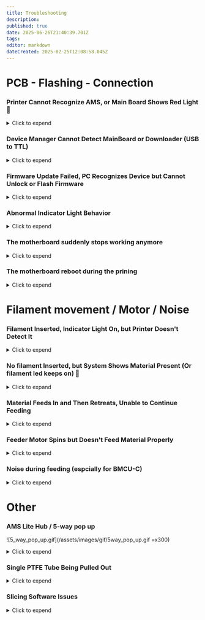 ```yaml
---
title: Troubleshooting
description: 
published: true
date: 2025-06-26T21:40:39.701Z
tags: 
editor: markdown
dateCreated: 2025-02-25T12:08:58.045Z
---
```


# PCB - Flashing - Connection




### Printer Cannot Recognize AMS, or Main Board Shows Red Light 🚨

<details>
  <summary>Click to expend</summary>
After connecting to the printer the motherboard shows a red light meaning that the BMCU and printer communication is NOT established, however power is successfully supplied to the BMCU.

If you are not sure about the wire sequence of your cable, check first if the AB wire sequence is wrong.

Then check for possible PCB issues, such as:
- Loose solder joints on components
- Faulty communication wiring (e.g., missing resistors in communication lines)
- Incorrect chip orientation or poor soldering causing virtual connections
  
  
Worst case scenario, the AMS connector board or printer motherboard is damaged. Or the 75176 chip on BMCU is damaged.
  
> You should not use the original AMS Lite 4Pin cable from Bambulab because the AMS Lite has the AB signals in the reverse order of the BMCU.
{.is-warning}

</details>

### Device Manager Cannot Detect MainBoard or Downloader (USB to TTL) 

<details>
  <summary>Click to expend</summary>
🛠️ Troubleshooting Steps

  #### Verify Downloader Recognition

First, connect the USB-to-TTL downloader alone to your computer (without connecting to the mainboard).

- If it appears as a serial device (e.g., COMx) in Device Manager, the driver is properly installed.
- If no device appears, install the CH340 USB-to-Serial driver (commonly used in many USB-TTL modules).

#### Check for Short Circuits on the Mainboard

If the downloader is detected when connected alone, but disappears or disconnects when attached to the mainboard, this often indicates a short circuit, typically between 3.3V and GND.

Carefully inspect the circuitry around the CH32V microcontroller for any solder bridges or damaged components.

#### Ensure Correct Wire Connections

Double-check the DuPont wire order: TX ↔ RX, RX ↔ TX, GND ↔ GND, and 3.3V.


#### Disable USB Port Protection (if applicable)

On some PCs, aggressive USB port protection or antivirus software may prevent the downloader from being recognized.

Try switching to another USB port or temporarily disabling port protection if you're familiar with your system's settings.
</details>


### Firmware Update Failed, PC Recognizes Device but Cannot Unlock or Flash Firmware

<details>
  <summary>Click to expend</summary>
  Solution:
  https://wiki.yuekai.fr/BMCU/BMCU_Tutorial/BMCU_Flashing#h-5-flash-the-firmware
</details>


### Abnormal Indicator Light Behavior

<details>
  <summary>Click to expend</summary>
  Check Lighting content on this page : https://wiki.yuekai.fr/en/BMCU/BMCU_testing
</details>


### The motherboard suddenly stops working anymore

<details>
  <summary>Click to expend</summary>
  We have observed in practice that frequent short circuits or sudden disconnection and damage of the mainboard during operation may be related to the diode located at position D4 on the board. The following insight is provided by @Kongming:

The new version of the board introduces a current protection mechanism. When a connection issue or a minor short circuit occurs between the BMCU and the printer, this mechanism protects the printer's interface by redirecting the potential damage to the BMCU board instead. Since the mainboard is relativly cheaper, this tradeoff is generally acceptable.

However, this design also increases the risk of the power module on the new board being damaged by short circuits, which can result in the board suddenly failing—e.g., no lights or printer connection during normal use.

**🔧 Recommended Solution:**
Remove the diode at position D4 on the new board and short the pads using solder or a piece of copper wire, effectively bypassing the protection feature.
This modification eliminates the current protection but should not raise concern about printer port damage, as such failures are extremely rare.

**⚠️ Important Precautions:**
Once the diode is removed (i.e., protection disabled), please strictly avoid the following:
- Hot-plugging the BMCU while the printer is powered on — although not every instance leads to failure, hot-plugging always carries a risk of damaging both the BMCU and the printer's motherboard.
- Moving the toolhead when the printer is powered off while the BMCU is connected — this can generate reverse current that may damage the BMCU board.
</details>


### The motherboard reboot during the prining
<details>
  <summary>Click to expend</summary>
  
  Some users have reported that the BMCU may restart unexpectedly during printing. Unlike the previously mentioned cases where the board is permanently damaged, this issue only results in a reboot. However, after restarting, the BMCU does not automatically resume operation—the buffer is no longer triggered, which significantly increases pressure on the filament and may lead to print failure.

This issue is currently suspected to be related to the BMCU firmware, but its occurrence appears to be limited, and the exact cause remains unclear.

**No known solution at this time. 😞**
  
</details>

# Filament movement / Motor / Noise

### Filament Inserted, Indicator Light On, but Printer Doesn't Detect It

<details>
  <summary>Click to expend</summary>
  
  This may be due to the following reasons:

1. First, the magnet signal is missing, such as the magnet is forgotten to be installed or the AS5600 chip is faulty. In the absence of the magnet signal, the BMCU will not perform any operation to detect the consumables.
1. Second, other faults at the welding level, such as the CH32V chip or PH10 socket is not welded properly
  
  Solution:
  - Ensure the magnet is installed; 
  - After installing the magnet, restart the device for detection.
  - Check for loose PH2.0 socket connections or broken cables.  
</details>


### No filament Inserted, but System Shows Material Present (Or filament led keeps on) 📏
<details>
  <summary>Click to expand</summary>

#### 🧩 Issue Description  
The system reports that filament is present even when no material has been inserted. This can manifest as:

- The filament detection indicator (LED) remaining **ON**
- In AMS menu display filament always present in a certain channel

---

#### 🔍 Cause  
This behavior is a **known limitation** of the BMCU design, which relies on an optical sensor aligned with a narrow structural hole. The sensor detects filament presence when the beam is interrupted.

False positives (i.e., filament always detected) may occur due to:

- Slight height inconsistency of the photoelectric sensor at the factory 
- Slight height inconsistency of the photoelectric sensor at the time of soldering 
- Shape deviation at the time of printing of the detection aperture 
- Debris or dust blocking the optical path

The steel ball version is designed to reduce the chance of this problem, but we have noticed that some users even with the steel ball version still encounter this situation.

---

#### ✅ Why It Usually Doesn't Affect Printing  
This issue is generally **non-critical**. A false positive — where filament is always reported as present — is much less disruptive than a false negative, which might prematurely pause a print.

Additionally, the firmware includes a **secondary safeguard**:  
It monitors filament movement within the extruder. If no filament is actually being pushed through, the system will trigger a pause automatically, ensuring job protection.

---

#### 🛠️ Optional Improvements  
If you'd like to improve sensor reliability, you may consider:

- Gently cleaning the optical hole and slider using a precision tool to remove dust or filament residue  
- Slightly enlarging the detection hole with a micro drill bit (1.2 mm recommended)  
  ⚠️ *Do not exceed 1.2 mm*, or the sensor may incorrectly report "no filament" due to too easy for light passing through   
- Re-soldering or re-aligning the optical sensor if visibly misaligned  
- If you are using non-steel ball version, you can try upgrading -> need reprint almost everything and completely disassemble the BMG gear, and purchase additional parts
  
⚠️ Impact on Auto Refilling Function
This issue can negatively affect the auto refilling feature. For example:

- Suppose the filament detection on Channel 1 is faulty and always reports filament as present.
- You are about to run out of filament on Channel 1
- You have set up Channel 2 with the exact same material, expecting the printer to automatically refill from it.

However, when the filament on Channel 1 runs out, the printer may fail to recognize the absence correctly. As a result, it might trigger a filament jam error instead of recognizing a normal runout and switching to Channel 2.

If you're using the BMCU mainly for auto refilling purposes, we recommend the following setup:

- Connect the spool that is likely to run out to a channel where filament detection is working correctly in this exemple channel 2.
- Connect the backup spool (with enough material) to the channel affected by this issue in this case channel 1.

This setup will ensure that when the primary spool is depleted, the system can detect it accurately and trigger the refilling process as expected.

---

> 🔧 **Note:** Due to mechanical and manufacturing tolerances, this issue affects many BMCU units to some extent. In most cases, it does **not** impair normal printing operations.

</details>



### Material Feeds In and Then Retreats, Unable to Continue Feeding

<details>
  <summary>Click to expend</summary>
  Solution:
  This issue is often caused by:
  - Missing radial magnet
  - Magnet not rotating with the shaft and bmg gear

  🛠️ Fixes:
  - Use a correctly sized and oriented radial magnet (6×2.5mm)
  - Check and ensure the AS5600 encoder chip is properly soldered
  - Make sure the magnets rotates sommthly and correctly.

</details>





### Feeder Motor Spins but Doesn't Feed Material Properly

<details>
  <summary>Click to expend</summary>
  
  **For BMCU-A**:
  
  - Triangular gear may be too tight, preventing engagement.
  - Precision errors in external parts may cause jamming.  
  
  **For BMCU-B/C:**
  - The worm gear and the 182A gear may be worn, and you will have to replace the worm and gear.
	- The worm may not mesh properly with the gear. This is more likely to happen with the BMCU-C. In the early version of the BMCU-C model v0.2, the motor was located too far away from the gear set, making it very likely that the worm did not mesh properly with the gear. In this case, re-seat the motor and manually push it towards the gear while it is being fixed.
  
</details>


### Noise during feeding (espcially for BMCU-C)

<details>
  <summary>Click to expend</summary>
  
  **For all the version：**
  - Check if screws are pressing against the motor shaft, causing friction.
  - Noise during feeding may be due to gear skipping, which is unavoidable.
  - Apply lubricant to reduce noise from misaligned gears.  
  
**For BMCU-C :**
  
We have observed that the Hall version is more prone to generating unexpected noise during the final stage of the feeding process. This typically manifests as follows:

- After the filament has been successfully inserted into the printer's tool head, the BMCU continues the feeding action for approximately 0.5 seconds, causing noticeably louder gear noise. The noise is from the BMG gear in the lever.
- During this phase, you may also notice that the buffer does not pop up, or does so with difficulty.
  
**Root Cause**
  
  The root cause of this issue is insufficient force to allow the buffer to pop up in time, which leads to the printer receiving the buffer arrival signal too late. Contributing factors include:

1. Inadequate tension from the lever spring
1. PTFE tube being too short, preventing the buffer from fully ejecting
1. Excessive bending angle of the PTFE tube, causing increased friction between the buffer and the BMCU housing
1. Potential firmware-related issues

**Recommended Solutions:**
  
1. Replace the lever spring – The originally recommended 0.6×4×10 spring is now considered too weak. We recommend replacing it with a 0.6×4×15 spring for stronger rebound force.
1. Reposition the PTFE tube – Ensure the tube is of appropriate length and angle to reduce friction and allow proper buffer movement.
1. Update to the latest 0013-Plus-Color-Noise-Heat-Improve firmware – This firmware reduces motor gripping force during the feeding process.

**Final Notes:**
  
This issue has been reported by some users, while others have not experienced it. The root causes appear to be multifactorial and may vary between setups. Further improvements to this component may be made in future updates.


</details>




# Other




### AMS Lite Hub / 5-way pop up

![5_way_pop_up.gif](/assets/images/gif/5way_pop_up.gif =x300)

<details>
  <summary>Click to expend</summary>
  The root cause of this problem is that there is a large resistance in the path of the consumable exit, causing the entire PTEF tube to be pulled backwards.
  This issue occur more offen on BMCU-B, particularly when using older firmware versions.
  Using updated firmware or firmware versions with extended buffer lengths can significantly reduce the likelihood of encountering this problem.

  Solution:
  - Always check first if there is any particular resistance somewhere in the path of the consumables, e.g. large bending angles or PTFE tubes that are not smooth enough inside.
  - It is strongly recommended to upgrade the motherboard firmware to version 3.14 or later, which is more stable and reduces (but does not eliminate) the probability of this issue occurring.
  - If the issue persists, building an external buffer may further mitigate the problem. referce makersworld link : [Link 1](https://makerworld.com.cn/zh/models/1042461-bmcuwai-zhi-huan-chong?from=search#profileId-1076821) [Link 2](https://makerworld.com.cn/zh/models/1057356-29mmxing-cheng-wai-jie-huan-chong?from=search#profileId-1095144) [Link 3](https://makerworld.com.cn/zh/models/1144176-bmcu-370gang-zhu-ban-wai-zhi-huan-chong?from=search#profileId-1203810).
  - Additionally, verify whether the AMS Lite hub (five-way connector) is damaged — especially the square-shaped locking clip. If damaged, this module may need to be replaced and reinstalled with the application of interface grease.
  - **Disabling** retraction during filament cutting may also help reduce the occurrence of this issue.
  ![deactive_retraction_when_cut_1.png](/assets/images/start/retraction_when_cut/deactive_retraction_when_cut_1.png)
  ![deactive_retraction_when_cut_2.png](/assets/images/start/retraction_when_cut/deactive_retraction_when_cut_2.png)
  
</details>

### Single PTFE Tube Being Pulled Out
<details>
  <summary>Click to expend</summary>
  
Some users reported that a **single PTFE tube** was pulled out, instead of the entire **AMS Lite Hub** being ejected.

**Recommendations:**

- Always check for any abnormal resistance when loading/unloading filaments.
- Ensure that the **metal clip** of the **AMS Lite Hub** properly secures the PTFE tube.
- One user, **David**, reported frequent occurrences on a specific filament channel. After disabling the `Long Retraction During Cut` option, he observed significant improvement for that filament channel.
</details>

### Slicing Software Issues
<details>
  <summary>Click to expend</summary>
  
Some users have reported abnormal behavior after slicing with **BMCU**, such as:

- All channels being assigned the same color
- Inability to print using **AMS**

After investigation, this issue was identified as a problem with **Bambu Studio** itself.  
It affects both Windows and Mac versions:

- **Mac**: Versions prior to `2.0.0.95` may encounter this issue.
- **Windows**: Versions prior to `2.03.54` may encounter this issue.

**Recommendations:**

- Upgrade **Bambu Studio** to `2.0.0.95` or higher (Mac) and `2.03.54` or higher (Windows).
- Alternatively, using **Oracle Slicer** is another effective solution to avoid these problems.
</details>

